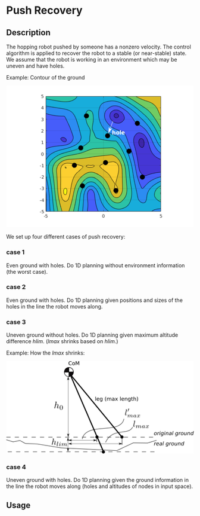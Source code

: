 # Push Recovery

## Description

The hopping robot pushed by someone has a nonzero velocity. The control algorithm is applied to recover the robot to a stable (or near-stable) state. We assume that the robot is working in an environment which may be uneven and have holes.

Example: Contour of the ground

![ground](pic/ground.png)


We set up four different cases of push recovery:

### case 1
Even ground with holes. Do 1D planning without environment information (the worst case).

### case 2 
Even ground with holes. Do 1D planning given positions and sizes of the holes in the line the robot moves along. 

### case 3
Uneven ground without holes. Do 1D planning given maximum altitude difference *hlim*. (*lmax* shrinks based on *hlim*.)

Example: How the *lmax* shrinks:

![lmax](pic/lmax.png)

### case 4
Uneven ground with holes. Do 1D planning given the ground information in the line the robot moves along (holes and altitudes of nodes in input space). 

## Usage


